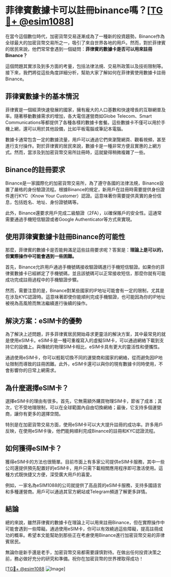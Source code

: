 # 菲律賓數據卡可以註冊binance嗎？[[TG💪+ @esim1088](https://t.me/s/esim1088)]

在當今這個數位時代，加密貨幣交易逐漸成為了一種新的投資趨勢。Binance作為全球最大的加密貨幣交易所之一，吸引了來自世界各地的用戶。然而，對於菲律賓的居民來說，他們常常會遇到一個疑問：**菲律賓的數據卡是否可以用來註冊Binance？**

這個問題其實涉及到多方面的考量，包括法律法規、交易所政策以及技術限制等。接下來，我們將從這些角度詳細分析，幫助大家了解如何在菲律賓使用數據卡註冊Binance。

## 菲律賓數據卡的基本情況

菲律賓是一個經濟快速發展的國家，擁有龐大的人口基數和快速增長的互聯網普及率。隨著移動數據需求的增加，各大電信運營商如Globe Telecom、Smart Communications等都提供了各種各樣的數據卡套餐。這些數據卡不僅可以用於手機上網，還可以用於其他設備，比如平板電腦或筆記本電腦。

數據卡通常包含一定的數據流量，用戶可以通過它們來瀏覽網頁、觀看視頻，甚至進行支付操作。對於菲律賓的居民來說，數據卡是一種非常方便且實惠的上網方式。然而，當涉及到加密貨幣交易所註冊時，這就變得稍微複雜了一些。

## Binance的註冊要求

Binance是一家國際化的加密貨幣交易所，為了遵守各國的法律法規，Binance設置了嚴格的身份驗證流程。根據Binance的規定，新用戶在註冊時需要提供身份證件進行KYC（Know Your Customer）認證。這意味著你需要提供真實的身份信息，包括姓名、地址、身份證號碼等。

此外，Binance還要求用戶完成二級驗證（2FA），以確保賬戶的安全性。這通常需要通過手機短信驗證或者Google Authenticator等方式來實現。

## 使用菲律賓數據卡註冊Binance的可能性

那麼，菲律賓的數據卡是否能夠滿足這些註冊要求呢？答案是：**理論上是可以的，但實際操作中可能會遇到一些困難。**

首先，Binance允許用戶通過手機號碼接收驗證碼進行手機短信驗證。如果你的菲律賓數據卡已經綁定了手機號碼，並且該號碼可以正常接收短信，那麼你就有可能成功完成註冊過程中的手機驗證步驟。

然而，需要注意的是，Binance對某些國家的IP地址可能會有一定的限制，尤其是在涉及KYC認證時。這意味著即使你能順利完成手機驗證，也可能因為你的IP地址被視為高風險而無法繼續進行後續的操作。

## 解決方案：eSIM卡的優勢

為了解決上述問題，許多菲律賓居民開始尋求更靈活的解決方案，其中最常見的就是使用eSIM卡。eSIM卡是一種可重複寫入的虛擬SIM卡，可以通過網絡下載到支持它的設備上。與傳統的物理SIM卡相比，eSIM卡具有更大的靈活性和便攜性。

通過使用eSIM卡，你可以輕鬆切換不同的運營商和國家的網絡，從而避免因IP地址限制而導致的註冊困難。此外，eSIM卡還可以與你的現有數據卡同時使用，不會影響你的日常上網需求。

## 為什麼選擇eSIM卡？

選擇eSIM卡的理由有很多。首先，它無需額外購買物理SIM卡，節省了成本；其次，它不受地理限制，可以在全球範圍內自由切換網絡；最後，它支持多個運營商，讓你有更多的選擇空間。

特別是在加密貨幣交易方面，使用eSIM卡可以大大提升註冊的成功率。許多用戶反映，在使用eSIM卡後，他們能夠順利完成Binance的註冊和KYC認證流程。

## 如何獲得eSIM卡？

獲得eSIM卡的方法也很簡單。目前市面上有多家公司提供eSIM卡服務，其中一些公司還提供預先配置好的eSIM卡，用戶只需下載相關應用程序即可激活使用。這種方式既快捷又方便，深受廣大用戶的喜愛。

例如，一家名為eSIM1088的公司就提供了高品質的eSIM卡服務，支持多國語言和多種運營商。用戶可以通過其官方網站或Telegram頻道了解更多詳情。

## 結論

總的來說，雖然菲律賓的數據卡在理論上可以用來註冊Binance，但在實際操作中可能會遇到一些障礙。通過使用eSIM卡，你可以有效繞過這些障礙，提高註冊成功的概率。希望本文能幫助到那些正在考慮使用Binance進行加密貨幣交易的菲律賓居民。

無論你是新手還是老手，加密貨幣交易都需要謹慎對待。在做出任何投資決策之前，務必做好充分的研究和準備。祝你在加密貨幣的世界裡取得成功！

[[TG💪+ @esim1088](https://t.me/s/esim1088) ![Image](https://i.postimg.cc/4NQfJmqS/Snipaste-2025-05-13-00-14-12.png)]